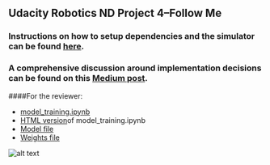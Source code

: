 ## Udacity Robotics ND Project 4–Follow Me
### Instructions on how to setup dependencies and the simulator can be found [here](./Udacity_README.md).

### A comprehensive discussion around implementation decisions can be found on this [Medium post](https://medium.com/@fernandojaruchenunes/udacity-robotics-nd-project-4-follow-me-1668c3a1361d).

####For the reviewer:
* [model_training.ipynb](./code/model_training.ipynb)
* [HTML version](./code/model_training.html)of model_training.ipynb
* [Model file](./data/weights/model_weights)
* [Weights file](./data/weights/config_model_weights)

[//]: # (Image References)

[image1]: ./imgs/Intro.png


![alt text][image1]